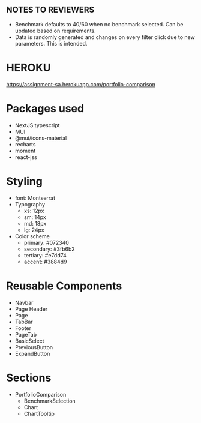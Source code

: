 ## NOTES TO REVIEWERS

- Benchmark defaults to 40/60 when no benchmark selected. Can be updated based on requirements.
- Data is randomly generated and changes on every filter click due to new parameters. This is intended.

# HEROKU

https://assignment-sa.herokuapp.com/portfolio-comparison

# Packages used

- NextJS typescript
- MUI
- @mui/icons-material
- recharts
- moment
- react-jss

# Styling

- font: Montserrat
- Typography
  - xs: 12px
  - sm: 14px
  - md: 18px
  - lg: 24px
- Color scheme
  - primary: #072340
  - secondary: #3fb6b2
  - tertiary: #e7dd74
  - accent: #3884d9

# Reusable Components

- Navbar
- Page Header
- Page
- TabBar
- Footer
- PageTab
- BasicSelect
- PreviousButton
- ExpandButton

# Sections

- PortfolioComparison
  - BenchmarkSelection
  - Chart
  - ChartTooltip
